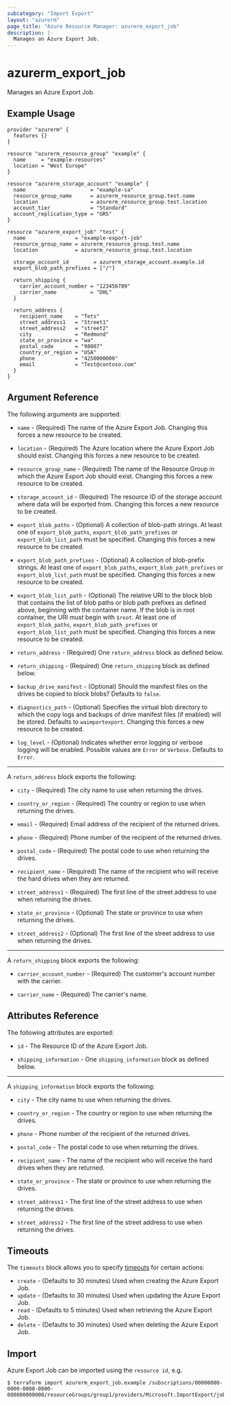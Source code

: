```yaml
---
subcategory: "Import Export"
layout: "azurerm"
page_title: "Azure Resource Manager: azurerm_export_job"
description: |-
  Manages an Azure Export Job.
---
```


# azurerm_export_job

Manages an Azure Export Job.

## Example Usage

```hcl
provider "azurerm" {
  features {}
}

resource "azurerm_resource_group" "example" {
  name     = "example-resources"
  location = "West Europe"
}

resource "azurerm_storage_account" "example" {
  name                     = "example-sa"
  resource_group_name      = azurerm_resource_group.test.name
  location                 = azurerm_resource_group.test.location
  account_tier             = "Standard"
  account_replication_type = "GRS"
}

resource "azurerm_export_job" "test" {
  name                = "example-export-job"
  resource_group_name = azurerm_resource_group.test.name
  location            = azurerm_resource_group.test.location

  storage_account_id        = azurerm_storage_account.example.id
  export_blob_path_prefixes = ["/"]

  return_shipping {
    carrier_account_number = "123456789"
    carrier_name           = "DHL"
  }

  return_address {
    recipient_name    = "Tets"
    street_address1   = "Street1"
    street_address2   = "street2"
    city              = "Redmond"
    state_or_province = "wa"
    postal_code       = "98007"
    country_or_region = "USA"
    phone             = "4250000000"
    email             = "Test@contoso.com"
  }
}
```

## Argument Reference

The following arguments are supported:

* `name` - (Required) The name of the Azure Export Job. Changing this forces a new resource to be created.

* `location` - (Required) The Azure location where the Azure Export Job should exist. Changing this forces a new resource to be created.

* `resource_group_name` - (Required) The name of the Resource Group in which the Azure Export Job should exist. Changing this forces a new resource to be created.

* `storage_account_id` - (Required) The resource ID of the storage account where data will be exported from. Changing this forces a new resource to be created.

* `export_blob_paths` - (Optional) A collection of blob-path strings. At least one of `export_blob_paths`, `export_blob_path_prefixes` or `export_blob_list_path` must be specified. Changing this forces a new resource to be created.

* `export_blob_path_prefixes` - (Optional) A collection of blob-prefix strings. At least one of `export_blob_paths`, `export_blob_path_prefixes` or `export_blob_list_path` must be specified. Changing this forces a new resource to be created.

* `export_blob_list_path` - (Optional) The relative URI to the block blob that contains the list of blob paths or blob path prefixes as defined above, beginning with the container name. If the blob is in root container, the URI must begin with `$root`. At least one of `export_blob_paths`, `export_blob_path_prefixes` or `export_blob_list_path` must be specified. Changing this forces a new resource to be created.

* `return_address` - (Required) One `return_address` block as defined below.

* `return_shipping` - (Required) One `return_shipping` block as defined below.

* `backup_drive_manifest` - (Optional) Should the manifest files on the drives be copied to block blobs? Defaults to `false`.

* `diagnostics_path` - (Optional) Specifies the virtual blob directory to which the copy logs and backups of drive manifest files (if enabled) will be stored. Defaults to `waimportexport`. Changing this forces a new resource to be created.

* `log_level` - (Optional) Indicates whether error logging or verbose logging will be enabled. Possible values are `Error` or `Verbose`. Defaults to `Error`.

---

A `return_address` block exports the following:

* `city` - (Required) The city name to use when returning the drives.

* `country_or_region` - (Required) The country or region to use when returning the drives.

* `email` - (Required) Email address of the recipient of the returned drives.

* `phone` - (Required) Phone number of the recipient of the returned drives.

* `postal_code` - (Required) The postal code to use when returning the drives.

* `recipient_name` - (Required) The name of the recipient who will receive the hard drives when they are returned.

* `street_address1` - (Required) The first line of the street address to use when returning the drives.

* `state_or_province` - (Optional) The state or province to use when returning the drives.

* `street_address2` - (Optional) The first line of the street address to use when returning the drives.

---

A `return_shipping` block exports the following:

* `carrier_account_number` - (Required) The customer's account number with the carrier.

* `carrier_name` - (Required) The carrier's name.

## Attributes Reference

The following attributes are exported:

* `id` - The Resource ID of the Azure Export Job.

* `shipping_information` - One `shipping_information` block as defined below.

---

A `shipping_information` block exports the following:

* `city` - The city name to use when returning the drives.

* `country_or_region` - The country or region to use when returning the drives.

* `phone` - Phone number of the recipient of the returned drives.

* `postal_code` - The postal code to use when returning the drives.

* `recipient_name` - The name of the recipient who will receive the hard drives when they are returned.

* `state_or_province` - The state or province to use when returning the drives.

* `street_address1` - The first line of the street address to use when returning the drives.

* `street_address2` - The first line of the street address to use when returning the drives.

## Timeouts

The `timeouts` block allows you to specify [timeouts](https://www.terraform.io/docs/configuration/resources.html#timeouts) for certain actions:

* `create` - (Defaults to 30 minutes) Used when creating the Azure Export Job.
* `update` - (Defaults to 30 minutes) Used when updating the Azure Export Job.
* `read` - (Defaults to 5 minutes) Used when retrieving the Azure Export Job.
* `delete` - (Defaults to 30 minutes) Used when deleting the Azure Export Job.

## Import

Azure Export Job can be imported using the `resource id`, e.g.

```shell
$ terraform import azurerm_export_job.example /subscriptions/00000000-0000-0000-0000-000000000000/resourceGroups/group1/providers/Microsoft.ImportExport/jobs/job1
```
